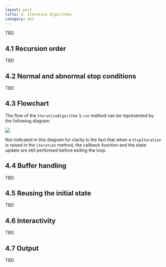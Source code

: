 ```yaml
---
layout: post
title: 4. Iterative Algorithms
category: doc
---
```


TBD

4.1 <a name="recursion_order"></a> Recursion order
--------------------------------------------------

TBD

4.2 <a name="stop_conditions"></a> Normal and abnormal stop conditions
----------------------------------------------------------------------

TBD

4.3 <a name="flowchart"></a> Flowchart
--------------------------------------

The flow of the `IterativeAlgorithm` ’s `run` method can be represented
by the following diagram.

<div class="definition">

<img src="{{site.baseurl}}/documentation/figures/iterative_algorithm_flowchart.png">

</div>

Not indicated in this diagram for clarity is the fact that when a
`StopIteration` is raised in the `iteration` method, the callback
function and the state update are still performed before exiting the
loop.

4.4 <a name="buffer_handling"></a> Buffer handling
--------------------------------------------------

TBD

4.5 <a name="reusing_initial_state"></a> Reusing the initial state
------------------------------------------------------------------

TBD

4.6 <a name="interactivity"></a> Interactivity
----------------------------------------------

TBD

4.7 <a name="output"></a> Output
--------------------------------

TBD

